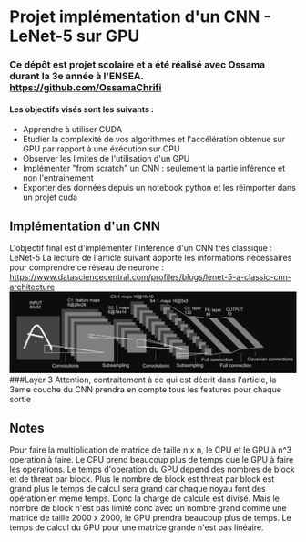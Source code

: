 # Projet implémentation d'un CNN - LeNet-5 sur GPU

### Ce dépôt est projet scolaire et a été réalisé avec Ossama durant la 3e année à l'ENSEA. https://github.com/OssamaChrifi

#### Les objectifs visés sont les suivants :
* Apprendre à utiliser CUDA
* Etudier la complexité de vos algorithmes et l'accélération obtenue sur GPU par rapport à une éxécution sur CPU
* Observer les limites de l'utilisation d'un GPU
* Implémenter "from scratch" un CNN : seulement la partie inférence et non l'entrainement
* Exporter des données depuis un notebook python et les réimporter dans un projet cuda

## Implémentation d'un CNN
L'objectif final est d'implémenter l'inférence d'un CNN très classique : LeNet-5
La lecture de l'article suivant apporte les informations nécessaires pour comprendre ce réseau de neurone :
https://www.datasciencecentral.com/profiles/blogs/lenet-5-a-classic-cnn-architecture
![Alt text](readme_files/LeNet-5.png)
###Layer 3
Attention, contraitement à ce qui est décrit dans l'article, la 3eme couche du CNN prendra en compte tous les features pour chaque sortie

## Notes
Pour faire la multiplication de matrice de taille n x n, le CPU et le GPU à n^3 operation à faire.
Le CPU prend beaucoup plus de temps que le GPU à faire les operations.
Le temps d'operation du GPU depend des nombres de block et de threat par block. Plus le nombre de block est threat par block est grand
plus le temps de calcul sera grand car chaque noyau font des opération en meme temps. Donc la charge de calcule est divisé.
Mais le nombre de block n'est pas limité donc avec un nombre grand comme une matrice de taille 2000 x 2000, le GPU prendra beaucoup plus de temps.
Le temps de calcul du GPU pour une matrice grande n'est pas linéaire.
